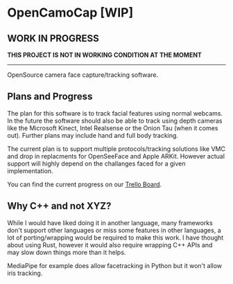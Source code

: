 # OpenCamoCap [WIP]

## WORK IN PROGRESS 

**THIS PROJECT IS NOT IN WORKING CONDITION AT THE MOMENT**


---

OpenSource camera face capture/tracking software.

## Plans and Progress

The plan for this software is to track facial features using normal webcams.
In the future the software should also be able to track using depth cameras like the Microsoft Kinect, Intel Realsense or the Onion Tau (when it comes out).
Further plans may include hand and full body tracking.

The current plan is to support multiple protocols/tracking solutions like VMC and drop in replacments for OpenSeeFace and Apple ARKit. However actual support will highly depend on the challanges faced for a given implementation.

You can find the current progress on our [Trello Board](https://trello.com/b/5q2Pj84p/opencamocap).


## Why C++ and not XYZ?

While I would have liked doing it in another language, many frameworks don't support other languages or miss some features in other languages, a lot of porting/wrapping would be required to make this work. I have thought about using Rust, however it would also require wrapping C++ APIs and may slow down things more than it helps. 

MediaPipe for example does allow facetracking in Python but it won't allow iris tracking.
